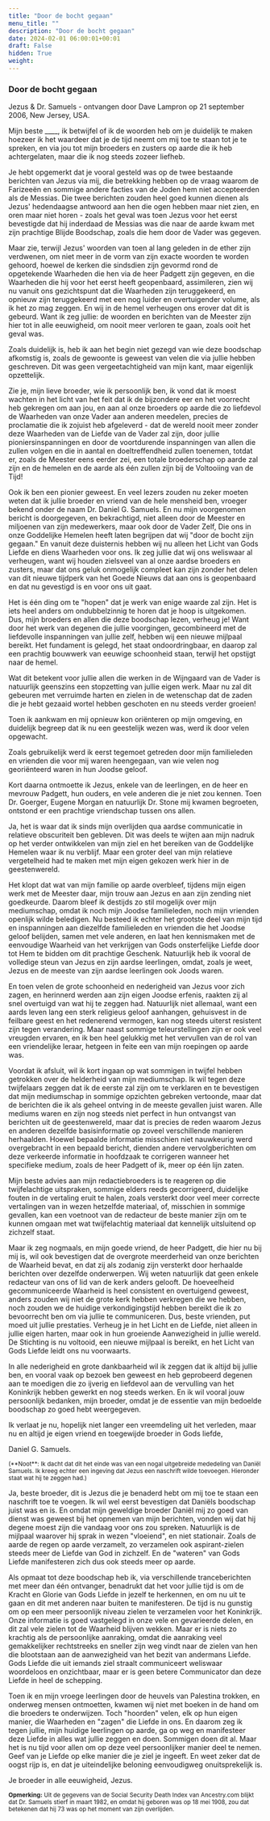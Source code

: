 ```yaml
---
title: "Door de bocht gegaan"
menu_title: ""
description: "Door de bocht gegaan"
date: 2024-02-01 06:00:01+00:01
draft: False
hidden: True
weight:
---
```

### Door de bocht gegaan

Jezus & Dr. Samuels - ontvangen door Dave Lampron op 21 september 2006, New Jersey, USA.

Mijn beste ____, ik betwijfel of ik de woorden heb om je duidelijk te maken hoezeer ik het waardeer dat je de tijd neemt om mij toe te staan tot je te spreken, en via jou tot mijn broeders en zusters op aarde die ik heb achtergelaten, maar die ik nog steeds zozeer liefheb.

Je hebt opgemerkt dat je vooral gesteld was op de twee bestaande berichten van Jezus via mij, die betrekking hebben op de vraag waarom de Farizeeën en sommige andere facties van de Joden hem niet accepteerden als de Messias. Die twee berichten zouden heel goed kunnen dienen als Jezus' hedendaagse antwoord aan hen die ogen hebben maar niet zien, en oren maar niet horen - zoals het geval was toen Jezus voor het eerst bevestigde dat hij inderdaad de Messias was die naar de aarde kwam met zijn prachtige Blijde Boodschap, zoals die hem door de Vader was gegeven.

Maar zie, terwijl Jezus' woorden van toen al lang geleden in de ether zijn verdwenen, om niet meer in de vorm van zijn exacte woorden te worden gehoord, hoewel de kerken die sindsdien zijn gevormd rond de opgetekende Waarheden die hen via de heer Padgett zijn gegeven, en die Waarheden die hij voor het eerst heeft geopenbaard, assimileren, zien wij nu vanuit ons gezichtspunt dat die Waarheden zijn teruggekeerd, en opnieuw zijn teruggekeerd met een nog luider en overtuigender volume, als ik het zo mag zeggen. En wij in de hemel verheugen ons erover dat dit is gebeurd. Want ik zeg jullie: de woorden en berichten van de Meester zijn hier tot in alle eeuwigheid, om nooit meer verloren te gaan, zoals ooit het geval was.

Zoals duidelijk is, heb ik aan het begin niet gezegd van wie deze boodschap afkomstig is, zoals de gewoonte is geweest van velen die via jullie hebben geschreven. Dit was geen vergeetachtigheid van mijn kant, maar eigenlijk opzettelijk.

Zie je, mijn lieve broeder, wie ik persoonlijk ben, ik vond dat ik moest wachten in het licht van het feit dat ik de bijzondere eer en het voorrecht heb gekregen om aan jou, en aan al onze broeders op aarde die zo liefdevol de Waarheden van onze Vader aan anderen meedelen, precies de proclamatie die ik zojuist heb afgeleverd - dat de wereld nooit meer zonder deze Waarheden van de Liefde van de Vader zal zijn, door jullie pioniersinspanningen en door de voortdurende inspanningen van allen die zullen volgen en die in aantal en doeltreffendheid zullen toenemen, totdat er, zoals de Meester eens eerder zei, een totale broederschap op aarde zal zijn en de hemelen en de aarde als één zullen zijn bij de Voltooiing van de Tijd!

Ook ik ben een pionier geweest. En veel lezers zouden nu zeker moeten weten dat ik jullie broeder en vriend van de hele mensheid ben, vroeger bekend onder de naam Dr. Daniel G. Samuels. En nu mijn voorgenomen bericht is doorgegeven, en bekrachtigd, niet alleen door de Meester en miljoenen van zijn medewerkers, maar ook door de Vader Zelf, Die ons in onze Goddelijke Hemelen heeft laten begrijpen dat wij "door de bocht zijn gegaan." En vanuit deze duisternis hebben wij nu alleen het Licht van Gods Liefde en diens Waarheden voor ons. Ik zeg jullie dat wij ons weliswaar al verheugen, want wij houden zielsveel van al onze aardse broeders en zusters, maar dat ons geluk onmogelijk compleet kan zijn zonder het delen van dit nieuwe tijdperk van het Goede Nieuws dat aan ons is geopenbaard en dat nu gevestigd is en voor ons uit gaat.

Het is één ding om te "hopen" dat je werk van enige waarde zal zijn. Het is iets heel anders om ondubbelzinnig te horen dat je hoop is uitgekomen. Dus, mijn broeders en allen die deze boodschap lezen, verheug je! Want door het werk van degenen die jullie voorgingen, gecombineerd met de liefdevolle inspanningen van jullie zelf, hebben wij een nieuwe mijlpaal bereikt. Het fundament is gelegd, het staat ondoordringbaar, en daarop zal een prachtig bouwwerk van eeuwige schoonheid staan, terwijl het opstijgt naar de hemel.

Wat dit betekent voor jullie allen die werken in de Wijngaard van de Vader is natuurlijk geenszins een stopzetting van jullie eigen werk. Maar nu zal dit gebeuren met verruimde harten en zielen in de wetenschap dat de zaden die je hebt gezaaid wortel hebben geschoten en nu steeds verder groeien!

Toen ik aankwam en mij opnieuw kon oriënteren op mijn omgeving, en duidelijk begreep dat ik nu een geestelijk wezen was, werd ik door velen opgewacht.

Zoals gebruikelijk werd ik eerst tegemoet getreden door mijn familieleden en vrienden die voor mij waren heengegaan, van wie velen nog georiënteerd waren in hun Joodse geloof.

Kort daarna ontmoette ik Jezus, enkele van de leerlingen, en de heer en mevrouw Padgett, hun ouders, en vele anderen die je niet zou kennen. Toen Dr. Goerger, Eugene Morgan en natuurlijk Dr. Stone mij kwamen begroeten, ontstond er een prachtige vriendschap tussen ons allen.

Ja, het is waar dat ik sinds mijn overlijden qua aardse communicatie in relatieve obscuriteit ben gebleven. Dit was deels te wijten aan mijn nadruk op het verder ontwikkelen van mijn ziel en het bereiken van de Goddelijke Hemelen waar ik nu verblijf. Maar een groter deel van mijn relatieve vergetelheid had te maken met mijn eigen gekozen werk hier in de geestenwereld.

Het klopt dat wat van mijn familie op aarde overbleef, tijdens mijn eigen werk met de Meester daar, mijn trouw aan Jezus en aan zijn zending niet goedkeurde. Daarom bleef ik destijds zo stil mogelijk over mijn mediumschap, omdat ik noch mijn Joodse familieleden, noch mijn vrienden openlijk wilde beledigen. Nu besteed ik echter het grootste deel van mijn tijd en inspanningen aan diezelfde familieleden en vrienden die het Joodse geloof belijden, samen met vele anderen, en laat hen kennismaken met de eenvoudige Waarheid van het verkrijgen van Gods onsterfelijke Liefde door tot Hem te bidden om dit prachtige Geschenk. Natuurlijk heb ik vooral de volledige steun van Jezus en zijn aardse leerlingen, omdat, zoals je weet, Jezus en de meeste van zijn aardse leerlingen ook Joods waren.

En toen velen de grote schoonheid en nederigheid van Jezus voor zich zagen, en herinnerd werden aan zijn eigen Joodse erfenis, raakten zij al snel overtuigd van wat hij te zeggen had. Natuurlijk niet allemaal, want een aards leven lang een sterk religieus geloof aanhangen, gehuisvest in de feilbare geest en het redenerend vermogen, kan nog steeds uiterst resistent zijn tegen verandering. Maar naast sommige teleurstellingen zijn er ook veel vreugden ervaren, en ik ben heel gelukkig met het vervullen van de rol van een vriendelijke leraar, hetgeen in feite een van mijn roepingen op aarde was.

Voordat ik afsluit, wil ik kort ingaan op wat sommigen in twijfel hebben getrokken over de helderheid van mijn mediumschap. Ik wil tegen deze twijfelaars zeggen dat ik de eerste zal zijn om te verklaren en te bevestigen dat mijn mediumschap in sommige opzichten gebreken vertoonde, maar dat de berichten die ik als geheel ontving in de meeste gevallen juist waren. Alle mediums waren en zijn nog steeds niet perfect in hun ontvangst van berichten uit de geestenwereld, maar dat is precies de reden waarom Jezus en anderen dezelfde basisinformatie op zoveel verschillende manieren herhaalden. Hoewel bepaalde informatie misschien niet nauwkeurig werd overgebracht in een bepaald bericht, dienden andere vervolgberichten om deze verkeerde informatie in hoofdzaak te corrigeren wanneer het specifieke medium, zoals de heer Padgett of ik, meer op één lijn zaten.

Mijn beste advies aan mijn redactiebroeders is te reageren op die twijfelachtige uitspraken, sommige elders reeds gecorrigeerd, duidelijke fouten in de vertaling eruit te halen, zoals versterkt door veel meer correcte vertalingen van in wezen hetzelfde materiaal, of, misschien in sommige gevallen, kan een voetnoot van de redacteur de beste manier zijn om te kunnen omgaan met wat twijfelachtig materiaal dat kennelijk uitsluitend op zichzelf staat.

Maar ik zeg nogmaals, en mijn goede vriend, de heer Padgett, die hier nu bij mij is, wil ook bevestigen dat de overgrote meerderheid van onze berichten de Waarheid bevat, en dat zij als zodanig zijn versterkt door herhaalde berichten over dezelfde onderwerpen. Wij weten natuurlijk dat geen enkele redacteur van ons of lid van de kerk anders gelooft. De hoeveelheid gecommuniceerde Waarheid is heel consistent en overtuigend geweest, anders zouden wij niet de grote kerk hebben verkregen die we hebben, noch zouden we de huidige verkondigingstijd hebben bereikt die ik zo bevoorrecht ben om via jullie te communiceren. Dus, beste vrienden, put moed uit jullie prestaties. Verheug je in het Licht en de Liefde, niet alleen in jullie eigen harten, maar ook in hun groeiende Aanwezigheid in jullie wereld. De Stichting is nu voltooid, een nieuwe mijlpaal is bereikt, en het Licht van Gods Liefde leidt ons nu voorwaarts.

In alle nederigheid en grote dankbaarheid wil ik zeggen dat ik altijd bij jullie ben, en vooral vaak op bezoek ben geweest en heb geprobeerd degenen aan te moedigen die zo ijverig en liefdevol aan de vervulling van het Koninkrijk hebben gewerkt en nog steeds werken. En ik wil vooral jouw persoonlijk bedanken, mijn broeder, omdat je de essentie van mijn bedoelde boodschap zo goed hebt weergegeven.

Ik verlaat je nu, hopelijk niet langer een vreemdeling uit het verleden, maar nu en altijd je eigen vriend en toegewijde broeder in Gods liefde,

Daniel G. Samuels.

<small>
(**Noot**: Ik dacht dat dit het einde was van een nogal uitgebreide mededeling van Daniël Samuels. Ik kreeg echter een ingeving dat Jezus een naschrift wilde toevoegen. Hieronder staat wat hij te zeggen had.)
</small>

Ja, beste broeder, dit is Jezus die je benaderd hebt om mij toe te staan een naschrift toe te voegen. Ik wil wel eerst bevestigen dat Daniëls boodschap juist was en is. En omdat mijn geweldige broeder Daniël mij zo goed van dienst was geweest bij het opnemen van mijn berichten, vonden wij dat hij degene moest zijn die vandaag voor ons zou spreken. Natuurlijk is de mijlpaal waarover hij sprak in wezen "vloeiend", en niet stationair. Zoals de aarde de regen op aarde verzamelt, zo verzamelen ook aspirant-zielen steeds meer de Liefde van God in zichzelf. En de "wateren" van Gods Liefde manifesteren zich dus ook steeds meer op aarde.

Als opmaat tot deze boodschap heb ik, via verschillende tranceberichten met meer dan één ontvanger, benadrukt dat het voor jullie tijd is om de Kracht en Glorie van Gods Liefde in jezelf te herkennen, en om nu uit te gaan en dit met anderen naar buiten te manifesteren. De tijd is nu gunstig om op een meer persoonlijk niveau zielen te verzamelen voor het Koninkrijk. Onze informatie is goed vastgelegd in onze vele en gevarieerde delen, en dit zal vele zielen tot de Waarheid blijven wekken. Maar er is niets zo krachtig als de persoonlijke aanraking, omdat die aanraking veel gemakkelijker rechtstreeks en sneller zijn weg vindt naar de zielen van hen die blootstaan aan de aanwezigheid van het bezit van andermans Liefde. Gods Liefde die uit iemands ziel straalt communiceert weliswaar woordeloos en onzichtbaar, maar er is geen betere Communicator dan deze Liefde in heel de schepping.

Toen ik en mijn vroege leerlingen door de heuvels van Palestina trokken, en onderweg mensen ontmoetten, kwamen wij niet met boeken in de hand om die broeders te onderwijzen. Toch "hoorden" velen, elk op hun eigen manier, die Waarheden en "zagen" die Liefde in ons. En daarom zeg ik tegen jullie, mijn huidige leerlingen op aarde, ga op weg en manifesteer deze Liefde in alles wat jullie zeggen en doen. Sommigen doen dit al. Maar het is nu tijd voor allen om op deze veel persoonlijker manier deel te nemen. Geef van je Liefde op elke manier die je ziel je ingeeft. En weet zeker dat de oogst rijp is, en dat je uiteindelijke beloning eenvoudigweg onuitsprekelijk is.

Je broeder in alle eeuwigheid, Jezus.
<small>

**Opmerking:** Uit de gegevens van de Social Security Death Index van Ancestry.com blijkt dat Dr. Samuels stierf in maart 1982, en omdat hij geboren was op 18 mei 1908, zou dat betekenen dat hij 73 was op het moment van zijn overlijden.
